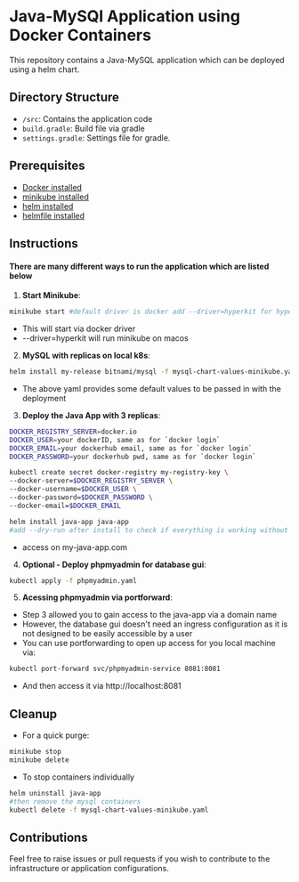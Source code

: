 # Java-MySQl Application using Docker Containers

This repository contains a Java-MySQL application which can be deployed using a helm chart. 

## Directory Structure

- `/src`: Contains the application code
- `build.gradle`: Build file via gradle
- `settings.gradle`: Settings file for gradle.

## Prerequisites

- [Docker installed](https://www.simplilearn.com/tutorials/docker-tutorial/how-to-install-docker-on-ubuntu)
- [minikube installed](https://minikube.sigs.k8s.io/docs/start/)
- [helm installed](https://helm.sh/docs/intro/install/)
- [helmfile installed](https://github.com/helmfile/helmfile)

## Instructions
#### There are many different ways to run the application which are listed below

1. **Start Minikube**:
```bash
minikube start #default driver is docker add --driver=hyperkit for hyperkit
```
- This will start via docker driver 
- --driver=hyperkit will run minikube on macos

2. **MySQL with replicas on local k8s**:
```bash
helm install my-release bitnami/mysql -f mysql-chart-values-minikube.yaml
```
- The above yaml provides some default values to be passed in with the deployment

3. **Deploy the Java App with 3 replicas**:
```bash
DOCKER_REGISTRY_SERVER=docker.io
DOCKER_USER=your dockerID, same as for `docker login`
DOCKER_EMAIL=your dockerhub email, same as for `docker login`
DOCKER_PASSWORD=your dockerhub pwd, same as for `docker login`

kubectl create secret docker-registry my-registry-key \
--docker-server=$DOCKER_REGISTRY_SERVER \
--docker-username=$DOCKER_USER \
--docker-password=$DOCKER_PASSWORD \
--docker-email=$DOCKER_EMAIL

helm install java-app java-app
#add --dry-run after install to check if everything is working without installing
```

- access on my-java-app.com

4. **Optional - Deploy phpmyadmin for database gui**:
```bash
kubectl apply -f phpmyadmin.yaml
```

5. **Acessing phpmyadmin via portforward**:
- Step 3 allowed you to gain access to the java-app via a domain name 
- However, the database gui doesn't need an ingress configuration as it is not designed to be easily accessible by a user
- You can use portforwarding to open up access for you local machine via:
```bash
kubectl port-forward svc/phpmyadmin-service 8081:8081
```
- And then access it via http://localhost:8081

## Cleanup

- For a quick purge:
```bash 
minikube stop
minikube delete
```
- To stop containers individually
```bash
helm uninstall java-app
#then remove the mysql containers
kubectl delete -f mysql-chart-values-minikube.yaml
```

## Contributions

Feel free to raise issues or pull requests if you wish to contribute to the infrastructure or application configurations.
